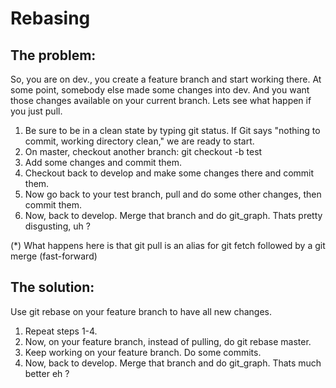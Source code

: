 # Rebasing

## The problem:

So, you are on dev., you create a feature branch and start working there. At some point, somebody else made some changes into dev. And you want those changes available on your current branch.
Lets see what happen if you just pull.

1. Be sure to be in a clean state by typing git status. If Git says "nothing to commit, working directory clean," we are ready to start.
2. On master, checkout another branch: git checkout -b test
3. Add some changes and commit them.
4. Checkout back to develop and make some changes there and commit them.
5. Now go back to your test branch, pull and do some other changes, then commit them.
6. Now, back to develop. Merge that branch and do git_graph. Thats pretty disgusting, uh ?

(\*) What happens here is that git pull is an alias for git fetch followed by a git merge (fast-forward)

## The solution:

Use git rebase on your feature branch to have all new changes.

1. Repeat steps 1-4.
2. Now, on your feature branch, instead of pulling, do git rebase master.
3. Keep working on your feature branch. Do some commits.
4. Now, back to develop. Merge that branch and do git_graph. Thats much better eh ?